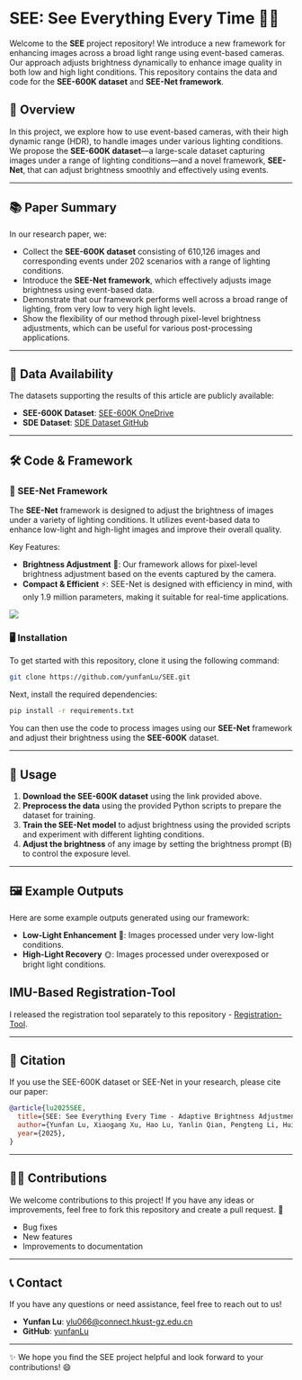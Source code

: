 # SEE: See Everything Every Time 🌟👀
Welcome to the **SEE** project repository! We introduce a new framework for enhancing images across a broad light range using event-based cameras. Our approach adjusts brightness dynamically to enhance image quality in both low and high light conditions. This repository contains the data and code for the **SEE-600K dataset** and **SEE-Net framework**.

## 🎯 Overview
In this project, we explore how to use event-based cameras, with their high dynamic range (HDR), to handle images under various lighting conditions. We propose the **SEE-600K dataset**—a large-scale dataset capturing images under a range of lighting conditions—and a novel framework, **SEE-Net**, that can adjust brightness smoothly and effectively using events.



---

## 📚 Paper Summary
In our research paper, we:
- Collect the **SEE-600K dataset** consisting of 610,126 images and corresponding events under 202 scenarios with a range of lighting conditions.
- Introduce the **SEE-Net framework**, which effectively adjusts image brightness using event-based data.
- Demonstrate that our framework performs well across a broad range of lighting, from very low to very high light levels.
- Show the flexibility of our method through pixel-level brightness adjustments, which can be useful for various post-processing applications.

---

## 📂 Data Availability
The datasets supporting the results of this article are publicly available:
- **SEE-600K Dataset**: [SEE-600K OneDrive](https://hkustgz-my.sharepoint.com/:f:/g/personal/ylu066_connect_hkust-gz_edu_cn/EkNi59p2uHJFjxyeQraiVhgBSs1GnxK4DyCUP-uZhEspCA?e=ZpwOvY)
- **SDE Dataset**: [SDE Dataset GitHub](https://github.com/EthanLiang99/EvLight)

---

## 🛠️ Code & Framework

### 🎥 SEE-Net Framework

The **SEE-Net** framework is designed to adjust the brightness of images under a variety of lighting conditions. It utilizes event-based data to enhance low-light and high-light images and improve their overall quality.

Key Features:
- **Brightness Adjustment** 🌈: Our framework allows for pixel-level brightness adjustment based on the events captured by the camera.
- **Compact & Efficient** ⚡: SEE-Net is designed with efficiency in mind, with only 1.9 million parameters, making it suitable for real-time applications.

![](./images/WX20250227-175014@2x.png)

### 🖥️ Installation

To get started with this repository, clone it using the following command:

```bash
git clone https://github.com/yunfanLu/SEE.git
```

Next, install the required dependencies:

```bash
pip install -r requirements.txt
```

You can then use the code to process images using our **SEE-Net** framework and adjust their brightness using the **SEE-600K** dataset.

---

## 💬 Usage

1. **Download the SEE-600K dataset** using the link provided above.
2. **Preprocess the data** using the provided Python scripts to prepare the dataset for training.
3. **Train the SEE-Net model** to adjust brightness using the provided scripts and experiment with different lighting conditions.
4. **Adjust the brightness** of any image by setting the brightness prompt (B) to control the exposure level.

---

## 🖼️ Example Outputs

Here are some example outputs generated using our framework:

- **Low-Light Enhancement** 🌙: Images processed under very low-light conditions.
- **High-Light Recovery** 🌞: Images processed under overexposed or bright light conditions.


## IMU-Based Registration-Tool

I released the registration tool separately to this repository - [Registration-Tool](https://github.com/yunfanLu/IMU-Registration-Tool).

---

## 📄 Citation

If you use the SEE-600K dataset or SEE-Net in your research, please cite our paper:

```bibtex
@article{lu2025SEE,
  title={SEE: See Everything Every Time - Adaptive Brightness Adjustment for Broad Light Range Images via Events},
  author={Yunfan Lu, Xiaogang Xu, Hao Lu, Yanlin Qian, Pengteng Li, Huizai Yao, Bin Yang, Junyi Li, Qianyi Cai, Weiyu Guo, Hui Xiong},
  year={2025},
}
```

---

## 🐱‍🏍 Contributions

We welcome contributions to this project! If you have any ideas or improvements, feel free to fork this repository and create a pull request. 💪

- Bug fixes
- New features
- Improvements to documentation

---

## 📞 Contact

If you have any questions or need assistance, feel free to reach out to us!

- **Yunfan Lu**: ylu066@connect.hkust-gz.edu.cn
- **GitHub**: [yunfanLu](https://github.com/yunfanLu)

---

✨ We hope you find the SEE project helpful and look forward to your contributions! 😄
